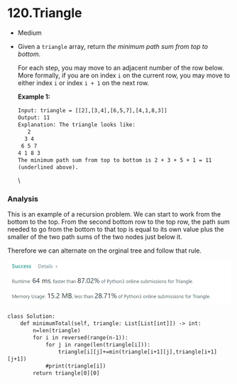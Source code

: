 # 120.Triangle

* Medium
*   Given a `triangle` array, return _the minimum path sum from top to bottom_.

    For each step, you may move to an adjacent number of the row below. More formally, if you are on index `i` on the current row, you may move to either index `i` or index `i + 1` on the next row.

    &#x20;

    **Example 1:**

    ```
    Input: triangle = [[2],[3,4],[6,5,7],[4,1,8,3]]
    Output: 11
    Explanation: The triangle looks like:
       2
      3 4
     6 5 7
    4 1 8 3
    The minimum path sum from top to bottom is 2 + 3 + 5 + 1 = 11 (underlined above).
    ```

    \


### Analysis&#x20;

This is an example of a recursion problem. We can start to work from the bottom to the top. From the second bottom row to the top row, the path sum needed to go from the bottom to that top is equal to its own value plus the smaller of the two path sums of the two nodes just below it.&#x20;

Therefore we can alternate on the orginal tree and follow that rule.&#x20;

![](<../.gitbook/assets/image (26).png>)

```
class Solution:
    def minimumTotal(self, triangle: List[List[int]]) -> int:
        n=len(triangle)
        for i in reversed(range(n-1)):
            for j in range(len(triangle[i])):
                triangle[i][j]+=min(triangle[i+1][j],triangle[i+1][j+1])
            #print(triangle[i])
        return triangle[0][0]
```
